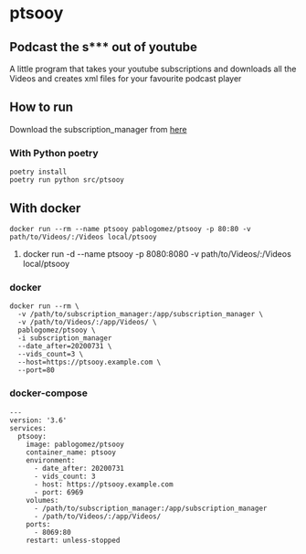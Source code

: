 # ptsooy
## Podcast the s*** out of youtube

A little program that takes your youtube subscriptions and downloads all the Videos and creates xml files for your favourite podcast player

## How to run

Download the subscription_manager from [here](https://www.youtube.com/subscription_manager)

### With Python poetry
```
poetry install
poetry run python src/ptsooy
```

## With docker
```
docker run --rm --name ptsooy pablogomez/ptsooy -p 80:80 -v path/to/Videos/:/Videos local/ptsooy
```

1. docker run -d --name ptsooy -p 8080:8080 -v path/to/Videos/:/Videos local/ptsooy


### docker
```
docker run --rm \
  -v /path/to/subscription_manager:/app/subscription_manager \
  -v /path/to/Videos/:/app/Videos/ \
  pablogomez/ptsooy \
  -i subscription_manager
  --date_after=20200731 \
  --vids_count=3 \
  --host=https://ptsooy.example.com \
  --port=80
```

### docker-compose
```
---
version: '3.6'
services:
  ptsooy:
    image: pablogomez/ptsooy
    container_name: ptsooy
    environment:
      - date_after: 20200731
      - vids_count: 3
      - host: https://ptsooy.example.com
      - port: 6969
    volumes:
      - /path/to/subscription_manager:/app/subscription_manager
      - /path/to/Videos/:/app/Videos/
    ports:
      - 8069:80
    restart: unless-stopped
```